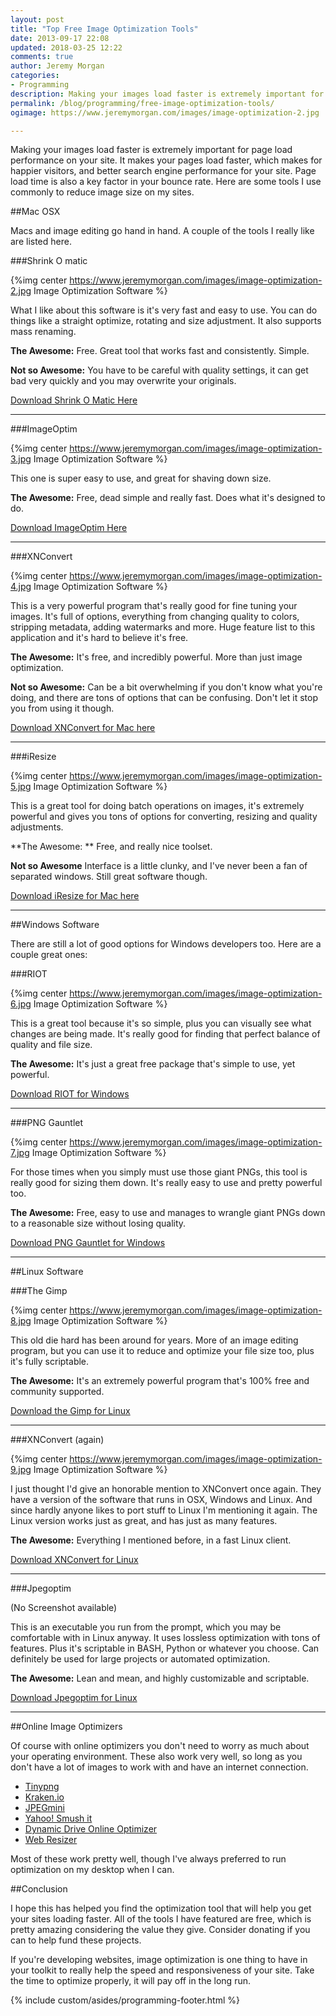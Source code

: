```yaml
---
layout: post
title: "Top Free Image Optimization Tools"
date: 2013-09-17 22:08
updated: 2018-03-25 12:22
comments: true
author: Jeremy Morgan
categories: 
- Programming
description: Making your images load faster is extremely important for page load performance on your site. Here are some free tools to help you shave down your image size while retaining quality
permalink: /blog/programming/free-image-optimization-tools/
ogimage: https://www.jeremymorgan.com/images/image-optimization-2.jpg

---
```


Making your images load faster is extremely important for page load performance on your site. It makes your pages load faster, which makes for happier visitors, and better search engine performance for your site. Page load time is also a key factor in your bounce rate. Here are some tools I use commonly to reduce image size on my sites. 
<!-- more -->
##Mac OSX

Macs and image editing go hand in hand. A couple of the tools I really like are listed here.

###Shrink O matic

{%img center https://www.jeremymorgan.com/images/image-optimization-2.jpg Image Optimization Software %}

What I like about this software is it's very fast and easy to use. You can do things like a straight optimize, rotating and size adjustment. It also supports mass renaming. 

**The Awesome:** Free. Great tool that works fast and consistently. Simple.


**Not so Awesome:** You have to be careful with quality settings, it can get bad very quickly and you may overwrite your originals. 

[Download Shrink O Matic Here](http://shrink-omatic.en.softonic.com/mac)
<hr />


###ImageOptim

{%img center https://www.jeremymorgan.com/images/image-optimization-3.jpg Image Optimization Software %}

This one is super easy to use, and great for shaving down size. 

**The Awesome:** Free, dead simple and really fast. Does what it's designed to do. 

[Download ImageOptim Here](http://imageoptim.com/)
<hr />


###XNConvert

{%img center https://www.jeremymorgan.com/images/image-optimization-4.jpg Image Optimization Software %}

This is a very powerful program that's really good for fine tuning your images. It's full of options, everything from changing quality to colors, stripping metadata, adding watermarks and more. Huge feature list to this application and it's hard to believe it's free. 

**The Awesome:** It's free, and incredibly powerful. More than just image optimization. 

**Not so Awesome:** Can be a bit overwhelming if you don't know what you're doing, and there are tons of options that can be confusing. Don't let it stop you from using it though. 

[Download XNConvert for Mac here](http://www.xnview.com/en/xnconvert/)
<hr />


###iResize

{%img center https://www.jeremymorgan.com/images/image-optimization-5.jpg Image Optimization Software %}

This is a great tool for doing batch operations on images, it's extremely powerful and gives you tons of options for converting, resizing and quality adjustments. 

**The Awesome: ** Free, and really nice toolset. 

**Not so Awesome** Interface is a little clunky, and I've never been a fan of separated windows. Still great software though. 

[Download iResize for Mac here](http://www.daniele.ch/downloads.php)
<hr />


##Windows Software

There are still a lot of good options for Windows developers too. Here are a couple great ones:

###RIOT 

{%img center https://www.jeremymorgan.com/images/image-optimization-6.jpg Image Optimization Software %}

This is a great tool because it's so simple, plus you can visually see what changes are being made. It's really good for finding that perfect balance of quality and file size.

**The Awesome:** It's just a great free package that's simple to use, yet powerful. 

[Download RIOT for Windows](http://luci.criosweb.ro/riot/)
<hr />



###PNG Gauntlet

{%img center https://www.jeremymorgan.com/images/image-optimization-7.jpg Image Optimization Software %}

For those times when you simply must use those giant PNGs, this tool is really good for sizing them down. It's really easy to use and pretty powerful too. 

**The Awesome:** Free, easy to use and manages to wrangle giant PNGs down to a reasonable size without losing quality.

[Download PNG Gauntlet for Windows](http://pnggauntlet.com/)
<hr />

##Linux Software

###The Gimp

{%img center https://www.jeremymorgan.com/images/image-optimization-8.jpg Image Optimization Software %}

This old die hard has been around for years. More of an image editing program, but you can use it to reduce and optimize your file size too, plus it's fully scriptable. 

**The Awesome:** It's an extremely powerful program that's 100% free and community supported. 

[Download the Gimp for Linux](http://www.gimp.org/downloads/)
<hr />


###XNConvert (again)

{%img center https://www.jeremymorgan.com/images/image-optimization-9.jpg Image Optimization Software %}


I just thought I'd give an honorable mention to XNConvert once again. They have a version of the software that runs in OSX, Windows and Linux. And since hardly anyone likes to port stuff to Linux I'm mentioning it again. The Linux version works just as great, and has just as many features. 

**The Awesome:** Everything I mentioned before, in a fast Linux client. 

[Download XNConvert for Linux](http://www.xnview.com/en/xnconvert/)
<hr />


###Jpegoptim

(No Screenshot available)

This is an executable you run from the prompt, which you may be comfortable with in Linux anyway. It uses lossless optimization with tons of features. Plus it's scriptable in BASH, Python or whatever you choose. Can definitely be used for large projects or automated optimization.

**The Awesome:** Lean and mean, and highly customizable and scriptable. 

[Download Jpegoptim for Linux](http://freecode.com/projects/jpegoptim)
<hr />



##Online Image Optimizers

Of course with online optimizers you don't need to worry as much about your operating environment. These also work very well, so long as you don't have a lot of images to work with and have an internet connection. 

* [Tinypng](http://tinypng.org/)
* [Kraken.io](https://kraken.io/)
* [JPEGmini](http://www.jpegmini.com/)
* [Yahoo! Smush it](http://www.smushit.com/ysmush.it/)
* [Dynamic Drive Online Optimizer](http://tools.dynamicdrive.com/imageoptimizer/)
* [Web Resizer](http://webresizer.com/resizer/)

Most of these work pretty well, though I've always preferred to run optimization on my desktop when I can. 



##Conclusion

I hope this has helped you find the optimization tool that will help you get your sites loading faster. All of the tools I have featured are free, which is pretty amazing considering the value they give. Consider donating if you can to help fund these projects. 

If you're developing websites, image optimization is one thing to have in your toolkit to really help the speed and responsiveness of your site. Take the time to optimize properly, it will pay off in the long run.


{% include custom/asides/programming-footer.html %}
